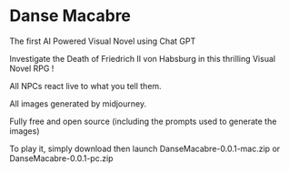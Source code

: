 # Danse Macabre
 The first AI Powered Visual Novel using Chat GPT

 Investigate the Death of Friedrich II von Habsburg in this thrilling Visual Novel RPG !

 All NPCs react live to what you tell them.

 All images generated by midjourney.

 Fully free and open source (including the prompts used to generate the images)

 To play it, simply download then launch DanseMacabre-0.0.1-mac.zip or DanseMacabre-0.0.1-pc.zip
